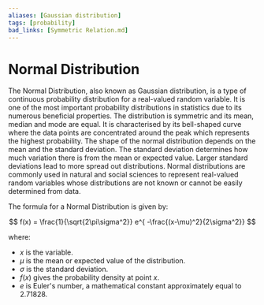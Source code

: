 ```yaml
---
aliases: [Gaussian distribution]
tags: [probability]
bad_links: [Symmetric Relation.md]
---
```

# Normal Distribution

The Normal Distribution, also known as Gaussian distribution, is a type of continuous probability distribution for a real-valued random variable. It is one of the most important probability distributions in statistics due to its numerous beneficial properties. The distribution is symmetric and its mean, median and mode are equal. It is characterised by its bell-shaped curve where the data points are concentrated around the peak which represents the highest probability. The shape of the normal distribution depends on the mean and the standard deviation. The standard deviation determines how much variation there is from the mean or expected value. Larger standard deviations lead to more spread out distributions. Normal distributions are commonly used in natural and social sciences to represent real-valued random variables whose distributions are not known or cannot be easily determined from data.

The formula for a Normal Distribution is given by:

$$
f(x) = \frac{1}{\sqrt{2\pi\sigma^2}} e^{ -\frac{(x-\mu)^2}{2\sigma^2}}
$$

where:
- $x$ is the variable.
- $\mu$ is the mean or expected value of the distribution.
- $\sigma$ is the standard deviation.
- $f(x)$ gives the probability density at point $x$.
- $e$ is Euler's number, a mathematical constant approximately equal to 2.71828.